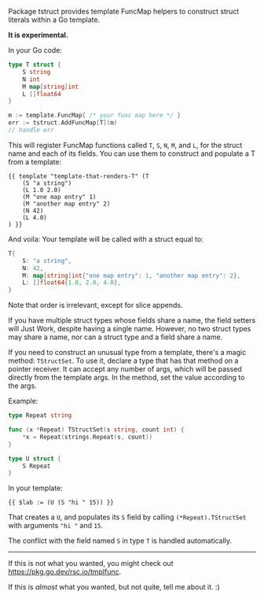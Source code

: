 Package tstruct provides template FuncMap helpers to construct struct literals within a Go template.

**It is experimental.**

In your Go code:

```go
type T struct {
    S string
    N int
    M map[string]int
    L []float64
}

m := template.FuncMap{ /* your func map here */ }
err := tstruct.AddFuncMap[T](m)
// handle err
```

This will register FuncMap functions called `T`, `S`, `N`, `M`, and `L`, for the struct name and each of its fields. You can use them to construct and populate a T from a template:

```
{{ template "template-that-renders-T" (T
    (S "a string")
    (L 1.0 2.0)
    (M "one map entry" 1)
    (M "another map entry" 2)
    (N 42)
    (L 4.0)
) }}
```

And voila: Your template will be called with a struct equal to:

```go
T{
    S: "a string",
    N: 42,
    M: map[string]int{"one map entry": 1, "another map entry": 2},
    L: []float64{1.0, 2.0, 4.0},
}
```

Note that order is irrelevant, except for slice appends.

If you have multiple struct types whose fields share a name, the field setters will Just Work, despite having a single name. However, no two struct types may share a name, nor can a struct type and a field share a name.

If you need to construct an unusual type from a template, there's a magic method: `TStructSet`. To use it, declare a type that has that method on a pointer receiver. It can accept any number of args, which will be passed directly from the template args. In the method, set the value according to the args.

Example:

```go
type Repeat string

func (x *Repeat) TStructSet(s string, count int) {
	*x = Repeat(strings.Repeat(s, count))
}

type U struct {
    S Repeat
}
```

In your template:

```
{{ $lab := (U (S "hi " 15)) }}
```

That creates a `U`, and populates its `S` field by calling `(*Repeat).TStructSet` with arguments `"hi "` and `15`.

The conflict with the field named `S` in type `T` is handled automatically.

---

If this is not what you wanted, you might check out https://pkg.go.dev/rsc.io/tmplfunc.

If this is _almost_ what you wanted, but not quite, tell me about it. :)
